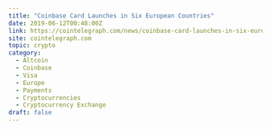 ```yaml
---
title: "Coinbase Card Launches in Six European Countries"
date: 2019-06-12T00:48:00Z
link: https://cointelegraph.com/news/coinbase-card-launches-in-six-european-countries?utm_medium=RSS&utm_source=hune
site: cointelegraph.com
topic: crypto
category:
  - Altcoin
  - Coinbase
  - Visa
  - Europe
  - Payments
  - Cryptocurrencies
  - Cryptocurrency Exchange
draft: false
---
```

